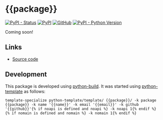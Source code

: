 # {{package}}

[![PyPI - Status](https://img.shields.io/pypi/status/{{package}})](https://pypi.org/project/{{package}}/)
[![PyPI](https://img.shields.io/pypi/v/{{package}})](https://pypi.org/project/{{package}}/)
[![GitHub](https://img.shields.io/github/license/{{github}}/{{package}})](https://github.com/{{github}}/{{package}}/blob/main/LICENSE)
[![PyPI - Python Version](https://img.shields.io/pypi/pyversions/{{package}})](https://pypi.org/project/{{package}}/)

Coming soon!


## Links

- [Source code](https://github.com/{{github}}/{{package}})


## Development

This package is developed using [python-build](https://github.com/craigahobbs/python-build#readme).
It was started using [python-template](https://github.com/craigahobbs/python-template#readme) as follows:

~~~
template-specialize python-template/template/ {{package}}/ -k package {{package}} -k name '{{name}}' -k email '{{email}}' -k github '{{github}}'{% if noapi is defined and noapi %} -k noapi 1{% endif %}{% if nomain is defined and nomain %} -k nomain 1{% endif %}
~~~
